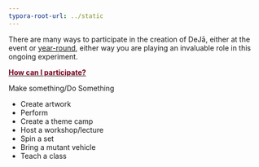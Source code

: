 ```yaml
---
typora-root-url: ../static
---
```


There are many ways to participate in the creation of DeJā,  either at the event or <span style="color:#006a44;"> [year-round](https://dejā.lv/en/creation/volunteering)</span>, either way you are playing an invaluable role in this ongoing experiment.



**<u><span style="color:#77011e;">How can I participate?</span></u>**

Make something/Do Something

- Create artwork
- Perform
- Create a theme camp
- Host a workshop/lecture
- Spin a set
- Bring a mutant vehicle
- Teach a class

